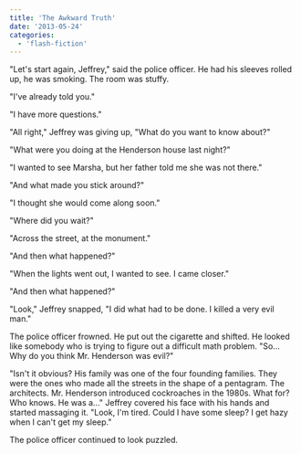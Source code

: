 ```yaml
---
title: 'The Awkward Truth'
date: '2013-05-24'
categories:
  - 'flash-fiction'
---
```


"Let's start again, Jeffrey," said the police officer. He had his sleeves rolled
up, he was smoking. The room was stuffy.

<!-- truncate -->

"I've already told you."

"I have more questions."

"All right," Jeffrey was giving up, "What do you want to know about?"

"What were you doing at the Henderson house last night?"

"I wanted to see Marsha, but her father told me she was not there."

"And what made you stick around?"

"I thought she would come along soon."

"Where did you wait?"

"Across the street, at the monument."

"And then what happened?"

"When the lights went out, I wanted to see. I came closer."

"And then what happened?"

"Look," Jeffrey snapped, "I did what had to be done. I killed a very evil man."

The police officer frowned. He put out the cigarette and shifted. He looked like
somebody who is trying to figure out a difficult math problem. "So... Why do you
think Mr. Henderson was evil?"

"Isn't it obvious? His family was one of the four founding families. They were
the ones who made all the streets in the shape of a pentagram. The architects.
Mr. Henderson introduced cockroaches in the 1980s. What for? Who knows. He was
a..." Jeffrey covered his face with his hands and started massaging it. "Look,
I'm tired. Could I have some sleep? I get hazy when I can't get my sleep."

The police officer continued to look puzzled.
